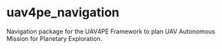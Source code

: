 # uav4pe_navigation
Navigation package for the UAV4PE Framework to plan UAV Autonomous Mission for Planetary Exploration.
